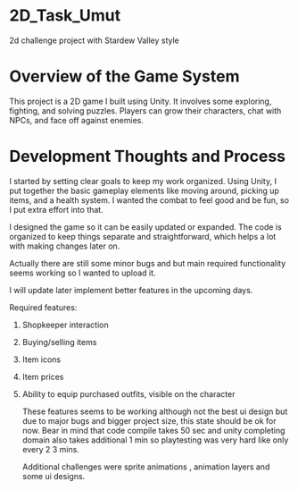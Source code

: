 # 2D_Task_Umut
 2d challenge project with Stardew Valley style

# Overview of the Game System
This project is a 2D game I built using Unity. It involves some exploring, fighting, and solving puzzles. Players can grow their characters, chat with NPCs, and face off against enemies.

# Development Thoughts and Process
I started by setting clear goals to keep my work organized. Using Unity, I put together the basic gameplay elements like moving around, picking up items, and a health system. I wanted the combat to feel good and be fun, so I put extra effort into that.

I designed the game so it can be easily updated or expanded. The code is organized to keep things separate and straightforward, which helps a lot with making changes later on.

Actually there are still some minor bugs and but main required functionality seems working so I wanted to upload it. 

I will update later implement better features in the upcoming days.

Required features: 
1. Shopkeeper interaction
 2. Buying/selling items
 3. Item icons
 4. Item prices
 5. Ability to equip purchased outfits, visible on the character

    These features seems to be working although not the best ui design but due to major bugs and bigger project size, this state should be ok for now. Bear in mind that code compile takes 50 sec and unity completing domain also takes additional 1 min so playtesting was very hard like only every 2 3 mins.

    Additional challenges were sprite animations , animation layers and some ui designs.
